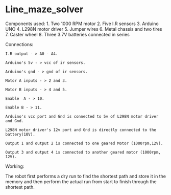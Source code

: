 # Line_maze_solver


Components used:
	1. Two 1000 RPM motor
            2. Five I.R sensors
	3. Arduino UNO
	4. L298N motor driver
	5. Jumper wires
	6. Metal chassis and two tires
	7. Caster wheel
	8. Three 3.7V  batteries connected in series

Connections:

	I.R output - > A0 - A4.

	Arduino's 5v - > vcc of ir sensors.

	Arduino's gnd - > gnd of ir sensors.

	Motor A inputs - > 2 and 3.

	Motor B inputs - > 4 and 5.

	Enable  A - > 10.

	Enable B - > 11.

	Arduino's vcc port and Gnd is connected to 5v of L298N motor driver and Gnd. 

	L298N motor driver's 12v port and Gnd is directly connected to the battery(10V).

	Output 1 and output 2 is connected to one geared Motor (1000rpm,12V).

	Output 3 and output 4 is connected to another geared motor (1000rpm, 12V).

Working:

The robot first performs a dry run to find the shortest path and store it in the memory and then perform the actual run from start to finish through the shortest path.
